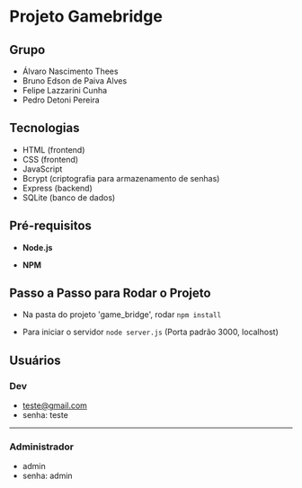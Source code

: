 # Projeto Gamebridge

## Grupo
- Álvaro Nascimento Thees
- Bruno Edson de Paiva Alves
- Felipe Lazzarini Cunha
- Pedro Detoni Pereira

## Tecnologias
- HTML (frontend)
- CSS (frontend)
- JavaScript
- Bcrypt (criptografia para armazenamento de senhas)
- Express (backend)
- SQLite (banco de dados)

## Pré-requisitos

- **Node.js**

- **NPM**

## Passo a Passo para Rodar o Projeto

- Na  pasta do projeto 'game_bridge', rodar ```npm install```

- Para iniciar o servidor ```node server.js``` (Porta padrão 3000, localhost)

## Usuários
### Dev
- teste@gmail.com
- senha: teste

---
### Administrador
- admin
- senha: admin
